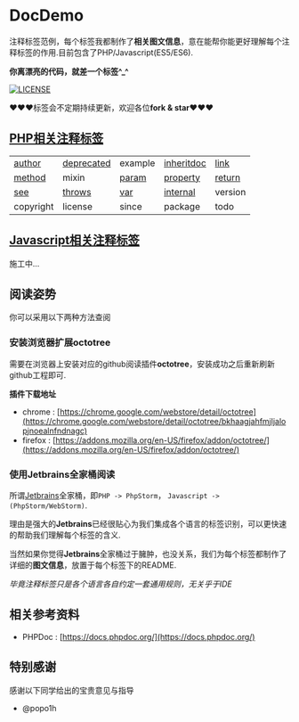 # DocDemo

<!-- 
* [English version](./README_EN.md)
-->

注释标签范例，每个标签我都制作了**相关图文信息**，意在能帮你能更好理解每个注释标签的作用.目前包含了PHP/Javascript(ES5/ES6).

**你离漂亮的代码，就差一个标签^_^**

[![LICENSE](https://img.shields.io/badge/license-MIT-blue.svg?style=flat-square)](https://github.com/yinggaozhen/doc-demo/blob/master/LICENSE)

:heart::heart::heart:标签会不定期持续更新，欢迎各位**fork & star**:heart::heart::heart:

## [PHP相关注释标签](https://github.com/yinggaozhen/doc-demo/tree/master/php)

||||||
|---|---|---|---|---|
|[author](./php/author)|[deprecated](./php/deprecated)|example|[inheritdoc](./php/inheritdoc)|[link](./php/link)|
|[method](./php/method)|mixin|[param](./php/param)|[property](./php/property)|[return](./php/return)|
|[see](./php/see)|[throws](./php/throws)|[var](./php/var)|[internal](./php/internal)|version|
| copyright | license| since |package |todo |

## [Javascript相关注释标签](https://github.com/yinggaozhen/doc-demo/tree/master/javascript)

施工中...

## 阅读姿势

你可以采用以下两种方法查阅

### 安装浏览器扩展octotree

需要在浏览器上安装对应的github阅读插件**octotree**，安装成功之后重新刷新github工程即可.

**插件下载地址**

- chrome : [https://chrome.google.com/webstore/detail/octotree](https://chrome.google.com/webstore/detail/octotree/bkhaagjahfmjljalopjnoealnfndnagc)
- firefox : [https://addons.mozilla.org/en-US/firefox/addon/octotree/](https://addons.mozilla.org/en-US/firefox/addon/octotree/)

### 使用Jetbrains全家桶阅读

所谓[Jetbrains](https://www.jetbrains.com/)全家桶，即`PHP -> PhpStorm`， `Javascript -> (PhpStorm/WebStorm)`.

理由是强大的**Jetbrains**已经很贴心为我们集成各个语言的标签识别，可以更快速的帮助我们理解每个标签的含义.

当然如果你觉得**Jetbrains**全家桶过于臃肿，也没关系，我们为每个标签都制作了详细的**图文信息**，放置于每个标签下的README.

*毕竟注释标签只是各个语言各自约定一套通用规则，无关乎于IDE* 

## 相关参考资料

- PHPDoc : [https://docs.phpdoc.org/](https://docs.phpdoc.org/)
 
## 特别感谢

感谢以下同学给出的宝贵意见与指导

- @popo1h
